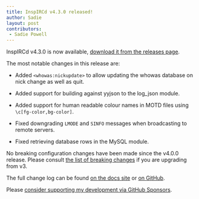 ```yaml
---
title: InspIRCd v4.3.0 released!
author: Sadie
layout: post
contributors:
 - Sadie Powell
---
```


InspIRCd v4.3.0 is now available, [download it from the releases page](https://github.com/inspircd/inspircd/releases/tag/v4.3.0).

The most notable changes in this release are:

- Added `<whowas:nickupdate>` to allow updating the whowas database on nick change as well as quit.

- Added support for building against yyjson to the log_json module.

- Added support for human readable colour names in MOTD files using `\c[fg-color,bg-color]`.

- Fixed downgrading `LMODE` and `SINFO` messages when broadcasting to remote servers.

- Fixed retrieving database rows in the MySQL module.

<!--more-->

No breaking configuration changes have been made since the v4.0.0 release. Please consult [the list of breaking changes](https://docs.inspircd.org/4/breaking-changes) if you are upgrading from v3.

The full change log can be found [on the docs site](https://docs.inspircd.org/4/change-log/#inspircd-430) or [on GitHub](https://github.com/inspircd/inspircd/compare/v4.2.0...v4.3.0).

Please [consider supporting my development via GitHub Sponsors](https://github.com/sponsors/SadieCat/).
